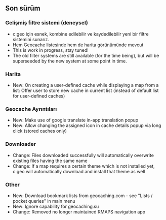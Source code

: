 ## Son sürüm

### Gelişmiş filtre sistemi (deneysel)
- c:geo için esnek, kombine edilebilir ve kaydedilebilir yeni bir filtre sistemini sunarız.
- Hem Geocache listesinde hem de harita görünümünde mevcut
- This is work in progress, stay tuned!
- The old filter systems are still available (for the time being), but will be superseeded by the new system at some point in time.

### Harita
- New: On creating a user-defined cache while displaying a map from a list: Offer user to store new cache in current list (instead of default list for user-defined caches)

### Geocache Ayrıntıları
- New: Make use of google translate in-app translation popup
- New: Allow changing the assigned icon in cache details popup via long click (stored caches only)

### Downloader
- Change: Files downloaded successfully will automatically overwrite existing files having the same name
- Change: If a map requires a certain theme which is not installed yet, c:geo will automatically download and install that theme as well

### Other
- New: Download bookmark lists from geocaching.com - see "Lists / pocket queries" in main menu
- New: Ignore capability for geocaching.su
- Change: Removed no longer maintained RMAPS navigation app
